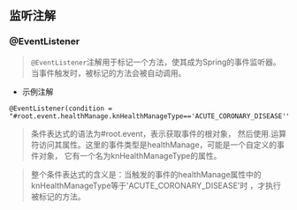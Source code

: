 ## 监听注解


### @EventListener
> `@EventListener`注解用于标记一个方法，使其成为Spring的事件监听器。当事件触发时，被标记的方法会被自动调用。

- 示例注解
```
@EventListener(condition = "#root.event.healthManage.knHealthManageType=='ACUTE_CORONARY_DISEASE'")
```
>条件表达式的语法为#root.event，表示获取事件的根对象，
然后使用.运算符访问其属性。这里的事件类型是healthManage，可能是一个自定义的事件对象，
它有一个名为knHealthManageType的属性。

>整个条件表达式的含义是：当触发的事件的healthManage属性中的knHealthManageType等于'ACUTE_CORONARY_DISEASE'时 ，才执行被标记的方法。